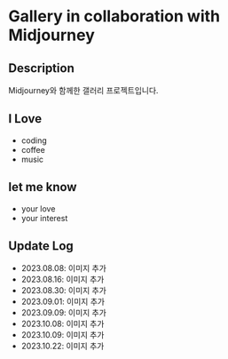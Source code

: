 # Gallery in collaboration with Midjourney

## Description

Midjourney와 함께한 갤러리 프로젝트입니다.

## I Love

- coding
- coffee
- music

## let me know

- your love
- your interest

## Update Log

- 2023.08.08: 이미지 추가
- 2023.08.16: 이미지 추가
- 2023.08.30: 이미지 추가
- 2023.09.01: 이미지 추가
- 2023.09.09: 이미지 추가
- 2023.10.08: 이미지 추가
- 2023.10.09: 이미지 추가
- 2023.10.22: 이미지 추가
